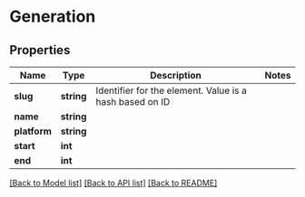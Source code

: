 # Generation

## Properties
Name | Type | Description | Notes
------------ | ------------- | ------------- | -------------
**slug** | **string** | Identifier for the element. Value is a hash based on ID | 
**name** | **string** |  | 
**platform** | **string** |  | 
**start** | **int** |  | 
**end** | **int** |  | 

[[Back to Model list]](../../README.md#documentation-for-models) [[Back to API list]](../../README.md#documentation-for-api-endpoints) [[Back to README]](../../README.md)

